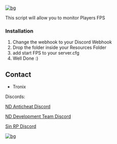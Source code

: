 [![bg][banner]][website]

[banner]: https://cdn.discordapp.com/attachments/851650166473097217/878706070212739073/fpslog.png
[website]: https://tronix.website


This script will allow you to monitor Players FPS


### Installation
1. Change the webhook to your Discord Webhook
2. Drop the folder inside your Resources Folder
3. add start FPS to your server.cfg
4. Well Done :)

<!-- CONTACT -->
## Contact

- Tronix 

Discords: 

[ND Anticheat Discord](https://discord.com/invite/ndac)

[ND Development Team Discord](https://discord.gg/nsdev)

[Sin RP Discord](https://discord.gg/sinrp)


[![bg][banners]][website]

[banners]: https://cdn.discordapp.com/attachments/851650166473097217/878687473255977000/9645598f31c4bc0a65d33de0e045e1a0.png
